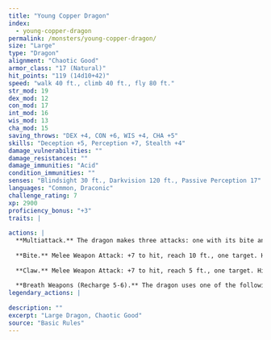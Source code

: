 ```yaml
---
title: "Young Copper Dragon"
index:
  - young-copper-dragon
permalink: /monsters/young-copper-dragon/
size: "Large"
type: "Dragon"
alignment: "Chaotic Good"
armor_class: "17 (Natural)"
hit_points: "119 (14d10+42)"
speed: "walk 40 ft., climb 40 ft., fly 80 ft."
str_mod: 19
dex_mod: 12
con_mod: 17
int_mod: 16
wis_mod: 13
cha_mod: 15
saving_throws: "DEX +4, CON +6, WIS +4, CHA +5"
skills: "Deception +5, Perception +7, Stealth +4"
damage_vulnerabilities: ""
damage_resistances: ""
damage_immunities: "Acid"
condition_immunities: ""
senses: "Blindsight 30 ft., Darkvision 120 ft., Passive Perception 17"
languages: "Common, Draconic"
challenge_rating: 7
xp: 2900
proficiency_bonus: "+3"
traits: |
  
actions: |
  **Multiattack.** The dragon makes three attacks: one with its bite and two with its claws.
  
  **Bite.** Melee Weapon Attack: +7 to hit, reach 10 ft., one target. Hit: 15 (2d10 + 4) piercing damage.
  
  **Claw.** Melee Weapon Attack: +7 to hit, reach 5 ft., one target. Hit: 11 (2d6 + 4) slashing damage.
  
  **Breath Weapons (Recharge 5-6).** The dragon uses one of the following breath weapons. Acid Breath. The dragon exhales acid in an 40-foot line that is 5 feet wide. Each creature in that line must make a DC 14 Dexterity saving throw, taking 40 (9d8) acid damage on a failed save, or half as much damage on a successful one. Slowing Breath. The dragon exhales gas in a 30-foot cone. Each creature in that area must succeed on a DC 14 Constitution saving throw. On a failed save, the creature can't use reactions, its speed is halved, and it can't make more than one attack on its turn. In addition, the creature can use either an action or a bonus action on its turn, but not both. These effects last for 1 minute. The creature can repeat the saving throw at the end of each of its turns, ending the effect on itself with a successful save.  
legendary_actions: |
  
description: ""
excerpt: "Large Dragon, Chaotic Good"
source: "Basic Rules"
---
```

